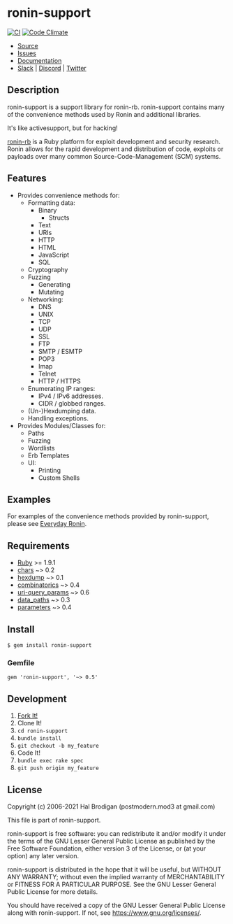 # ronin-support

[![CI](https://github.com/ronin-rb/ronin-support/actions/workflows/ruby.yml/badge.svg)](https://github.com/ronin-rb/ronin-support/actions/workflows/ruby.yml)
[![Code Climate](https://codeclimate.com/github/ronin-rb/ronin-support.svg)](https://codeclimate.com/github/ronin-rb/ronin-support)

* [Source](https://github.com/ronin-rb/ronin-support)
* [Issues](https://github.com/ronin-rb/ronin-support/issues)
* [Documentation](https://ronin-rb.dev/docs/ronin-support/frames)
* [Slack](https://ronin-rb.slack.com) |
  [Discord](https://discord.gg/6WAb3PsVX9) |
  [Twitter](https://twitter.com/ronin_rb)

## Description

ronin-support is a support library for ronin-rb. ronin-support contains many of
the convenience methods used by Ronin and additional libraries.

It's like activesupport, but for hacking!

[ronin-rb] is a Ruby platform for exploit development and security research.
Ronin allows for the rapid development and distribution of code, exploits
or payloads over many common Source-Code-Management (SCM) systems.

## Features

* Provides convenience methods for:
  * Formatting data:
    * Binary
      * Structs
    * Text
    * URIs
    * HTTP
    * HTML
    * JavaScript
    * SQL
  * Cryptography
  * Fuzzing
    * Generating
    * Mutating
  * Networking:
    * DNS
    * UNIX
    * TCP
    * UDP
    * SSL
    * FTP
    * SMTP / ESMTP
    * POP3
    * Imap
    * Telnet
    * HTTP / HTTPS
  * Enumerating IP ranges:
    * IPv4 / IPv6 addresses.
    * CIDR / globbed ranges.
  * (Un-)Hexdumping data.
  * Handling exceptions.
* Provides Modules/Classes for:
  * Paths
  * Fuzzing
  * Wordlists
  * Erb Templates
  * UI:
    * Printing
    * Custom Shells

## Examples

For examples of the convenience methods provided by ronin-support,
please see [Everyday Ronin].

## Requirements

* [Ruby] >= 1.9.1
* [chars] ~> 0.2
* [hexdump] ~> 0.1
* [combinatorics] ~> 0.4
* [uri-query_params] ~> 0.6
* [data_paths] ~> 0.3
* [parameters] ~> 0.4

## Install

    $ gem install ronin-support

### Gemfile

    gem 'ronin-support', '~> 0.5'

## Development

1. [Fork It!](https://github.com/ronin-rb/ronin-support/fork)
2. Clone It!
3. `cd ronin-support`
4. `bundle install`
5. `git checkout -b my_feature`
6. Code It!
7. `bundle exec rake spec`
8. `git push origin my_feature`

## License

Copyright (c) 2006-2021 Hal Brodigan (postmodern.mod3 at gmail.com)

This file is part of ronin-support.

ronin-support is free software: you can redistribute it and/or modify
it under the terms of the GNU Lesser General Public License as published
by the Free Software Foundation, either version 3 of the License, or
(at your option) any later version.

ronin-support is distributed in the hope that it will be useful,
but WITHOUT ANY WARRANTY; without even the implied warranty of
MERCHANTABILITY or FITNESS FOR A PARTICULAR PURPOSE.  See the
GNU Lesser General Public License for more details.

You should have received a copy of the GNU Lesser General Public License
along with ronin-support.  If not, see <https://www.gnu.org/licenses/>.

[ronin-rb]: https://ronin-rb.dev
[Everyday Ronin]: https://ronin-rb.dev/guides/everyday_ronin.html
[Ruby]: https://www.ruby-lang.org/

[chars]: https://github.com/postmodern/chars#readme
[hexdump]: https://github.com/postmodern/hexdump#readme
[combinatorics]: https://github.com/postmodern/combinatorics#readme
[uri-query_params]: https://github.com/postmodern/uri-query_params#readme
[data_paths]: https://github.com/postmodern/data_paths#readme
[parameters]: https://github.com/postmodern/parameters#readme
